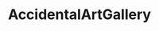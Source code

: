 ---
title: AccidentalArtGallery
crosslinks:
- pics
- EarthPorn
- nasa
- ShitAmericansSay
- MassdropBot
- nyc
- shockwaveporn
- DuplicatesBot
- cats
- HistoryPorn
- botwatch
- LikeAPainting
- TheDepthsBelow
- youtubefactsbot
- mildlyinteresting
- photography
- AnimalsBeingDerps
- AccidentalRenaissance
- aww
- baseball
---